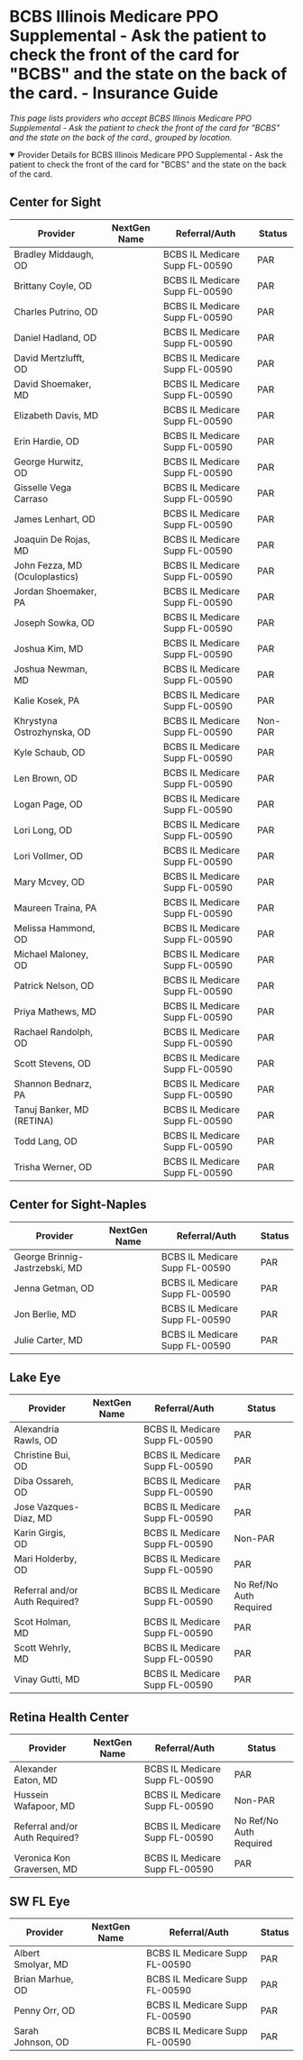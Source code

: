 # BCBS Illinois Medicare PPO Supplemental - Ask the patient to check the front of the card for "BCBS" and the state on the back of the card. - Insurance Guide

*This page lists providers who accept BCBS Illinois Medicare PPO Supplemental - Ask the patient to check the front of the card for "BCBS" and the state on the back of the card., grouped by location.*

<details open><summary>Provider Details for BCBS Illinois Medicare PPO Supplemental - Ask the patient to check the front of the card for "BCBS" and the state on the back of the card.</summary>

## Center for Sight

| Provider | NextGen Name | Referral/Auth | Status |
|----------|-------------|--------------|--------|
| Bradley Middaugh, OD |  | BCBS IL Medicare Supp FL-00590 | PAR |
| Brittany Coyle, OD |  | BCBS IL Medicare Supp FL-00590 | PAR |
| Charles Putrino, OD |  | BCBS IL Medicare Supp FL-00590 | PAR |
| Daniel Hadland, OD |  | BCBS IL Medicare Supp FL-00590 | PAR |
| David Mertzlufft, OD |  | BCBS IL Medicare Supp FL-00590 | PAR |
| David Shoemaker, MD |  | BCBS IL Medicare Supp FL-00590 | PAR |
| Elizabeth Davis, MD |  | BCBS IL Medicare Supp FL-00590 | PAR |
| Erin Hardie, OD |  | BCBS IL Medicare Supp FL-00590 | PAR |
| George Hurwitz, OD |  | BCBS IL Medicare Supp FL-00590 | PAR |
| Gisselle Vega Carraso |  | BCBS IL Medicare Supp FL-00590 | PAR |
| James Lenhart, OD |  | BCBS IL Medicare Supp FL-00590 | PAR |
| Joaquin De Rojas, MD |  | BCBS IL Medicare Supp FL-00590 | PAR |
| John Fezza, MD (Oculoplastics) |  | BCBS IL Medicare Supp FL-00590 | PAR |
| Jordan Shoemaker, PA |  | BCBS IL Medicare Supp FL-00590 | PAR |
| Joseph Sowka, OD |  | BCBS IL Medicare Supp FL-00590 | PAR |
| Joshua Kim, MD |  | BCBS IL Medicare Supp FL-00590 | PAR |
| Joshua Newman, MD |  | BCBS IL Medicare Supp FL-00590 | PAR |
| Kalie Kosek, PA |  | BCBS IL Medicare Supp FL-00590 | PAR |
| Khrystyna Ostrozhynska, OD |  | BCBS IL Medicare Supp FL-00590 | Non-PAR |
| Kyle Schaub, OD |  | BCBS IL Medicare Supp FL-00590 | PAR |
| Len Brown, OD |  | BCBS IL Medicare Supp FL-00590 | PAR |
| Logan Page, OD |  | BCBS IL Medicare Supp FL-00590 | PAR |
| Lori Long, OD |  | BCBS IL Medicare Supp FL-00590 | PAR |
| Lori Vollmer, OD |  | BCBS IL Medicare Supp FL-00590 | PAR |
| Mary Mcvey, OD |  | BCBS IL Medicare Supp FL-00590 | PAR |
| Maureen Traina, PA |  | BCBS IL Medicare Supp FL-00590 | PAR |
| Melissa Hammond, OD |  | BCBS IL Medicare Supp FL-00590 | PAR |
| Michael Maloney, OD |  | BCBS IL Medicare Supp FL-00590 | PAR |
| Patrick Nelson, OD |  | BCBS IL Medicare Supp FL-00590 | PAR |
| Priya Mathews, MD |  | BCBS IL Medicare Supp FL-00590 | PAR |
| Rachael Randolph, OD |  | BCBS IL Medicare Supp FL-00590 | PAR |
| Scott Stevens, OD |  | BCBS IL Medicare Supp FL-00590 | PAR |
| Shannon Bednarz, PA |  | BCBS IL Medicare Supp FL-00590 | PAR |
| Tanuj Banker, MD (RETINA) |  | BCBS IL Medicare Supp FL-00590 | PAR |
| Todd Lang, OD |  | BCBS IL Medicare Supp FL-00590 | PAR |
| Trisha Werner, OD |  | BCBS IL Medicare Supp FL-00590 | PAR |

## Center for Sight-Naples

| Provider | NextGen Name | Referral/Auth | Status |
|----------|-------------|--------------|--------|
| George Brinnig-Jastrzebski, MD |  | BCBS IL Medicare Supp FL-00590 | PAR |
| Jenna Getman, OD |  | BCBS IL Medicare Supp FL-00590 | PAR |
| Jon Berlie, MD |  | BCBS IL Medicare Supp FL-00590 | PAR |
| Julie Carter, MD |  | BCBS IL Medicare Supp FL-00590 | PAR |

## Lake Eye 

| Provider | NextGen Name | Referral/Auth | Status |
|----------|-------------|--------------|--------|
| Alexandria Rawls, OD |  | BCBS IL Medicare Supp FL-00590 | PAR |
| Christine Bui, OD |  | BCBS IL Medicare Supp FL-00590 | PAR |
| Diba Ossareh, OD |  | BCBS IL Medicare Supp FL-00590 | PAR |
| Jose Vazques-Diaz, MD |  | BCBS IL Medicare Supp FL-00590 | PAR |
| Karin Girgis, OD |  | BCBS IL Medicare Supp FL-00590 | Non-PAR |
| Mari Holderby, OD |  | BCBS IL Medicare Supp FL-00590 | PAR |
| Referral and/or Auth Required? |  | BCBS IL Medicare Supp FL-00590 | No Ref/No Auth Required |
| Scot Holman, MD |  | BCBS IL Medicare Supp FL-00590 | PAR |
| Scott Wehrly, MD |  | BCBS IL Medicare Supp FL-00590 | PAR |
| Vinay Gutti, MD |  | BCBS IL Medicare Supp FL-00590 | PAR |

## Retina Health Center

| Provider | NextGen Name | Referral/Auth | Status |
|----------|-------------|--------------|--------|
| Alexander Eaton, MD |  | BCBS IL Medicare Supp FL-00590 | PAR |
| Hussein Wafapoor, MD |  | BCBS IL Medicare Supp FL-00590 | Non-PAR |
| Referral and/or Auth Required? |  | BCBS IL Medicare Supp FL-00590 | No Ref/No Auth Required |
| Veronica Kon Graversen, MD |  | BCBS IL Medicare Supp FL-00590 | PAR |

## SW FL Eye

| Provider | NextGen Name | Referral/Auth | Status |
|----------|-------------|--------------|--------|
| Albert Smolyar, MD |  | BCBS IL Medicare Supp FL-00590 | PAR |
| Brian Marhue, OD |  | BCBS IL Medicare Supp FL-00590 | PAR |
| Penny Orr, OD |  | BCBS IL Medicare Supp FL-00590 | PAR |
| Sarah Johnson, OD |  | BCBS IL Medicare Supp FL-00590 | PAR |

</details>

